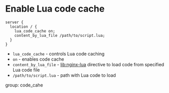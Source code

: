 # Enable Lua code cache

```nginx
server {
  location / {
    lua_code_cache on;
    content_by_lua_file /path/to/script.lua;
  }
}
```

- `lua_code_cache` - controls Lua code caching
- `on` - enables code cache
- `content_by_lua_file` - [lib:nginx-lua](/nginx-lua/how-to-install-nginx-lua-module-in-ubuntu-ubuntuversion) directive to load code from specified Lua code file
- `/path/to/script.lua` - path with Lua code to load

group: code_cahe


